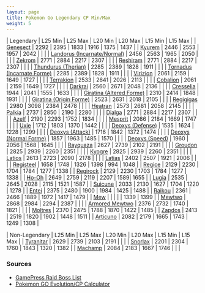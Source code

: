 ```yaml
---
layout: page
title: Pokemon Go Legendary CP Min/Max
weight: 5
---
```


| Legendary  |  L25 Min  |  L25 Max  |  L20 Min  |  L20 Max  |  L15 Min  |  L15 Max  |
| [Genesect](https://db.pokemongohub.net/pokemon/649)  | 2292 | 2395 | 1833 | 1916 | 1375 | 1437 |
| [Kyurem](https://db.pokemongohub.net/pokemon/646)  | 2446 | 2553 | 1957 | 2042 | | |
| [Landorus (Incarnate/Normal)](https://db.pokemongohub.net/pokemon/645)  | 2456 | 2563 | 1965 | 2050 | | |
| [Zekrom](https://db.pokemongohub.net/pokemon/644)  | 2771 | 2884 | 2217 | 2307 | | |
| [Reshiram](https://db.pokemongohub.net/pokemon/643)  | 2771 | 2884 | 2217 | 2307 | | |
| [Thundurus (Therian)](https://db.pokemongohub.net/pokemon/642?form=Therian)  | 2285 | 2389 | 1828 | 1911 | | |
| [Tornadus (Incarnate Forme)](https://db.pokemongohub.net/pokemon/641)  | 2285 | 2389 | 1828 | 1911 | | |
| [Virizion](https://db.pokemongohub.net/pokemon/640)  | 2061 | 2159 | 1649 | 1727 | | |
| [Terrakion](https://db.pokemongohub.net/pokemon/639)  | 2533 | 2641 | 2026 | 2113 | | |
| [Cobalion](https://db.pokemongohub.net/pokemon/638)  | 2061 | 2159 | 1649 | 1727 | | |
| [Darkrai](https://db.pokemongohub.net/pokemon/491)  | 2560 | 2671 | 2048 | 2136 | | |
| [Cresselia](https://db.pokemongohub.net/pokemon/488)  | 1944 | 2041 | 1555 | 1633 | | |
| [Giratina (Altered Forme)](https://db.pokemongohub.net/pokemon/487?form=Altered)  | 2310 | 2414 | 1848 | 1931 | | |
| [Giratina (Origin Forme)](https://db.pokemongohub.net/pokemon/487?form=Origin)  | 2523 | 2631 | 2018 | 2105 | | |
| [Regigigas](https://db.pokemongohub.net/pokemon/486)  | 2980 | 3098 | 2384 | 2478 | | |
| [Heatran](https://db.pokemongohub.net/pokemon/485)  | 2573 | 2681 | 2058 | 2145 | | |
| [Palkia](https://db.pokemongohub.net/pokemon/484)  | 2737 | 2850 | 2190 | 2280 | | |
| [Dialga](https://db.pokemongohub.net/pokemon/483)  | 2771 | 2884 | 2217 | 2307 | | |
| [Azelf](https://db.pokemongohub.net/pokemon/482)  | 2190 | 2293 | 1752 | 1834 | | |
| [Mesprit](https://db.pokemongohub.net/pokemon/481)  | 2086 | 2184 | 1669 | 1747 | | |
| [Uxie](https://db.pokemongohub.net/pokemon/480)  | 1712 | 1803 | 1370 | 1442 | | |
| [Deoxys (Defense)](https://db.pokemongohub.net/pokemon/386?form=Defense)  | 1535 | 1624 | 1228 | 1299 | | |
| [Deoxys (Attack)](https://db.pokemongohub.net/pokemon/386?form=Attack)  | 1716 | 1842 | 1372 | 1474 | | |
| [Deoxys (Normal Forme)](https://db.pokemongohub.net/pokemon/386)  | 1857 | 1963 | 1485 | 1570 | | |
| [Deoxys (Speed)](https://db.pokemongohub.net/pokemon/386?form=Speed)  | 1960 | 2056 | 1568 | 1645 | | |
| [Rayquaza](https://db.pokemongohub.net/pokemon/384)  | 2627 | 2739 | 2102 | 2191 | | |
| [Groudon](https://db.pokemongohub.net/pokemon/383)  | 2825 | 2939 | 2260 | 2351 | | |
| [Kyogre](https://db.pokemongohub.net/pokemon/382)  | 2825 | 2939 | 2260 | 2351 | | |
| [Latios](https://db.pokemongohub.net/pokemon/381)  | 2613 | 2723 | 2090 | 2178 | | |
| [Latias](https://db.pokemongohub.net/pokemon/380)  | 2402 | 2507 | 1921 | 2006 | | |
| [Registeel](https://db.pokemongohub.net/pokemon/379)  | 1658 | 1748 | 1326 | 1398 | 994 | 1048 |
| [Regice](https://db.pokemongohub.net/pokemon/378)  | 2129 | 2230 | 1704 | 1784 | 1277 | 1338 |
| [Regirock](https://db.pokemongohub.net/pokemon/377)  | 2129 | 2230 | 1703 | 1784 | 1277 | 1338 |
| [Ho-Oh](https://db.pokemongohub.net/pokemon/250)  | 2649 | 2759 | 2119 | 2207 | 1589| 1655 |
| [Lugia](https://db.pokemongohub.net/pokemon/249)  | 2535 | 2645 | 2028 | 2115 | 1521 | 1587 |
| [Suicune](https://db.pokemongohub.net/pokemon/245)  | 2033 | 2130 | 1627 | 1704 | 1220 | 1278 |
| [Entei](https://db.pokemongohub.net/pokemon/244)  | 2375 | 2480 | 1900 | 1984 | 1425 | 1488 |
| [Raikou](https://db.pokemongohub.net/pokemon/243)  | 2361 | 2466 | 1889 | 1972 | 1417 | 1479 |
| [Mew](https://db.pokemongohub.net/pokemon/151)  |  |  |  |  | 1339 | 1399 |
| [Mewtwo](https://db.pokemongohub.net/pokemon/150)  | 2868 | 2984 | 2294 | 2387 | | |
| [Armored Mewtwo](https://db.pokemongohub.net/pokemon/150?form=Armored)  | 2376 | 2732 | 1740 | 1821 | | |
| [Moltres](https://db.pokemongohub.net/pokemon/146)  | 2370 | 2475 | 1788 | 1870 | 1422 | 1485 |
| [Zapdos](https://db.pokemongohub.net/pokemon/145)  | 2413 | 2519 | 1820 | 1902 | 1448 | 1511 |
| [Articuno](https://db.pokemongohub.net/pokemon/144)  | 2082 | 2179 | 1665 | 1743 | 1249 | 1308 |

| Non-Legendary  |  L25 Min  |  L25 Max  |  L20 Min  |  L20 Max  |  L15 Min  |  L15 Max  |
| [Tyranitar](https://db.pokemongohub.net/pokemon/248)  | 2629 | 2739 | 2103 | 2191 | | |
| [Snorlax](https://db.pokemongohub.net/pokemon/248)  | 2201 | 2304 | 1760 | 1843 | 1320 | 1382 |
| [Machamp](https://db.pokemongohub.net/pokemon/68)  | 2084 | 2183 | 1667 | 1746 | | |

### Sources
- [GamePress Raid Boss List](https://pokemongo.gamepress.gg/raid-boss-list)
- [Pokemon GO Evolution/CP Calculator](https://pokemongo.gamepress.gg/cpcalc#/)
